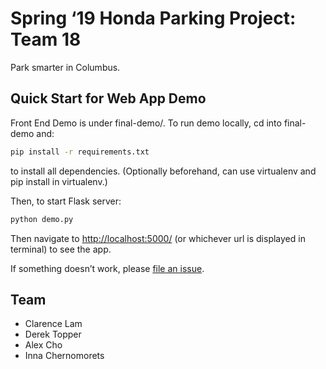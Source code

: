 # Spring ‘19 Honda Parking Project: Team 18 

Park smarter in Columbus. 

## Quick Start for Web App Demo

Front End Demo is under final-demo/. To run demo locally, cd into final-demo and:
```sh
pip install -r requirements.txt
```
to install all dependencies. (Optionally beforehand, can use virtualenv and pip install in virtualenv.)

Then, to start Flask server:
```sh
python demo.py
```
Then navigate to [http://localhost:5000/](http://localhost:5000/) (or whichever url is displayed in terminal) to see the app.<br> 

If something doesn’t work, please [file an issue](https://github.com/clarencelam2000/honda-ucb-parking/issues/new).

## Team

- Clarence Lam
- Derek Topper
- Alex Cho
- Inna Chernomorets
